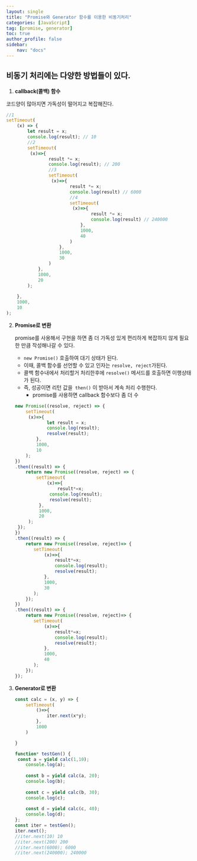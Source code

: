 ```yaml
---
layout: single
title: "Promise와 Generator 함수를 이용한 비동기처리"
categories: [JavaScript]
tag: [promise, generator]
toc: true
author_profile: false
sidebar:
    nav: "docs"
---
```


## 비동기 처리에는 다양한 방법들이 있다.

1.  **callback(콜백) 함수**

   코드양이 많아지면 가독성이 떨어지고 복잡해진다.

   ```js
   //1
   setTimeout(
       (x) => {
           let result = x;
           console.log(result); // 10
           //2
           setTimeout(
           	(x)=>{
                   result *= x; 
                   console.log(result); // 200
                   //3
                   setTimeout(
                   	(x)=>{
                           result *= x;
                           console.log(result) // 6000
                           //4
                           setTimeout(
                           	(x)=>{
                                   result *= x;
                                   console.log(result) // 240000
                               },
                               1000,
                               40
                           )
                       },
                       1000,
                       30
                   )
               },
               1000,
               20
           );
           
       },
       1000,
       10
   );
   ```

2. **Promise로 변환**

   promise를 사용해서 구현을 하면 좀 더 가독성 있게 편리하게 복잡하지 않게 필요한 만큼 작성해나갈 수 있다.

   - `new Promise()` 호출하여 대기 상태가 된다.
   - 이때, 콜백 함수를 선언할 수 있고 인자는 `resolve, reject`가된다.
   - 콜백 함수내에서 처리할거 처리한후에 `resolve()` 메서드를 호출하면 이행상태가 된다.
   - 즉, 성공이면 리턴 값을` then()` 이 받아서 계속 처리 수행한다.
     - promise를 사용하면 callback 함수보다 좀 더 수 

   ```js
   new Promise((resolve, reject) => {
       setTimeout(
       	(x)=>{
               let result = x;
               console.log(result);
               resolve(result);
           },
           1000,
           10
       );
   })
   .then((result) => {
       return new Promise((resolve, reject) => {
           setTimeout(
               (x)=>{
                   result*=x;
               	console.log(result);
               	resolve(result);
           	},
           	1000,
           	20
       	);
   	});
   })
   .then((result) => {
       return new Promise((resolve, reject)=> {
          setTimeout(
              (x)=>{
                  result*=x;
                  console.log(result);
                  resolve(result);
              },
              1000,
              30
          ); 
       });
   })
   .then((result) => {
       return new Promise((resolve, reject)=> {
          setTimeout(
              (x)=>{
                  result*=x;
                  console.log(result);
                  resolve(result);
              },
              1000,
              40
          ); 
       });
   });
   ```

3. **Generator로 변환**

   ```js
   const calc = (x, y) => {
       setTimeout(
           ()=>{
               iter.next(x*y);
           },
           1000
       )
   
   }
   
   function* testGen() {
   	const a = yield calc(1,10);
       console.log(a);
       
       const b = yield calc(a, 20);
       console.log(b);
       
       const c = yield calc(b, 30);
       console.log(c);
       
       const d = yield calc(c, 40);
       console.log(d);
   };
   const iter = testGen();
   iter.next();
   //iter.next(10) 10
   //iter.next(200) 200
   //iter.next(6000); 6000
   //iter.next(240000); 240000
   ```

   